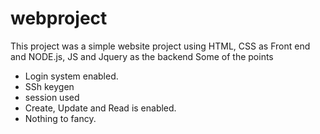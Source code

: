 # webproject
This project was a simple website project using HTML, CSS as Front end and NODE.js, JS and Jquery as the backend 
Some of the points
- Login system enabled.
- SSh keygen 
- session used 
- Create, Update and Read is enabled.
- Nothing to fancy.
